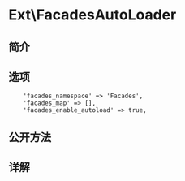 # Ext\FacadesAutoLoader

## 简介

## 选项
        'facades_namespace' => 'Facades',
        'facades_map' => [],
        'facades_enable_autoload' => true,
## 公开方法


## 详解

